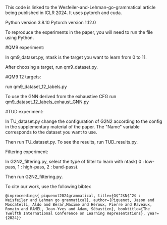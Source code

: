 This code is linked to the Wesfeiler-and-Lehman-go-grammatical article being published in ICLR 2024. It uses pytorch and cuda.

Python version 3.8.10
Pytorch version 1.12.0


To reproduce the experiments in the paper, you will need to run the file using Python.


#QM9 experiment:

In qm9_dataset.py, ntask is the target you want to learn from 0 to 11.

After choosing a target, run qm9_dataset.py.

#QM9 12 targets:

run qm9_dataset_12_labels.py

To use the GNN derived from the exhaustive CFG run qm9_dataset_12_labels_exhaust_GNN.py

#TUD experiment:

In TU_dataset.py change the configuration of G2N2 according to the config in the supplementary material of the paper.
The "Name" variable corresponds to the dataset you want to use.

Then run TU_dataset.py.
To see the results, run TUD_results.py.

Filtering experiment:

In G2N2_filtering.py, select the type of filter to learn with ntask( 0 : low-pass, 1 : high-pass, 2 : band-pass).

Then run G2N2_filtering.py.


To cite our work, use the following bibtex
```
@inproceedings{ piquenot2024grammatical, title={G$^2$N$^2$ : Weisfeiler and Lehman go grammatical}, author={Piquenot, Jason and Moscatelli, Aldo and Berar,Maxime and Héroux, Pierre and Raveaux, Romain and RAMEL, Jean-Yves and Adam, Sébastien}, booktitle={The Twelfth International Conference on Learning Representations}, year={2024}}
```
